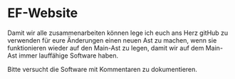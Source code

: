 # EF-Website
Damit wir alle zusammenarbeiten können lege ich euch ans Herz gitHub zu verwenden für eure Änderungen einen neuen Ast zu machen,
wenn sie funktionieren wieder auf den Main-Ast zu legen, damit wir auf dem Main-Ast immer lauffähige Software haben.

Bitte versucht die Software mit Kommentaren zu dokumentieren.